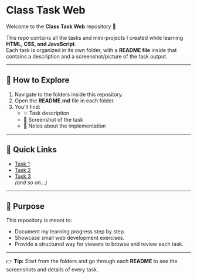 # Class Task Web

Welcome to the **Class Task Web** repository 🎉  

This repo contains all the tasks and mini-projects I created while learning **HTML, CSS, and JavaScript**.  
Each task is organized in its own folder, with a **README file** inside that contains a description and a screenshot/picture of the task output.  

---

## 📂 How to Explore
1. Navigate to the folders inside this repository.  
2. Open the **README.md** file in each folder.  
3. You’ll find:
   - ✨ Task description  
   - 📸 Screenshot of the task  
   - 📝 Notes about the implementation  

---

## 🔗 Quick Links
- [Task 1](./Task1/README.md)  
- [Task 2](./Task2/README.md)  
- [Task 3](./Task3/README.md)  
*(and so on…)*  

---

## 🚀 Purpose
This repository is meant to:
- Document my learning progress step by step.  
- Showcase small web development exercises.  
- Provide a structured way for viewers to browse and review each task.  

---

👉 **Tip:** Start from the folders and go through each **README** to see the screenshots and details of every task.  
